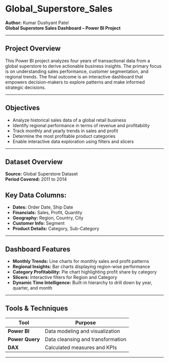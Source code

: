 # Global_Superstore_Sales 

**Author:** Kumar Dushyant Patel  
**Global Superstore Sales Dashboard – Power BI Project**

---

##  Project Overview

This Power BI project analyzes four years of transactional data from a global superstore to derive actionable business insights. The primary focus is on understanding sales performance, customer segmentation, and regional trends. The final outcome is an interactive dashboard that empowers decision-makers to explore patterns and make informed strategic decisions.

---

##  Objectives

- Analyze historical sales data of a global retail business  
- Identify regional performance in terms of revenue and profitability  
- Track monthly and yearly trends in sales and profit  
- Determine the most profitable product categories  
- Enable interactive data exploration using filters and slicers  

---

## Dataset Overview

**Source:** Global Superstore Dataset  
**Period Covered:** 2011 to 2014  

## Key Data Columns:

- **Dates:** Order Date, Ship Date  
- **Financials:** Sales, Profit, Quantity  
- **Geography:** Region, Country, City  
- **Customer Info:** Segment  
- **Product Details:** Category, Sub-Category  

---

## Dashboard Features

-  **Monthly Trends:** Line charts for monthly sales and profit patterns  
-  **Regional Insights:** Bar charts displaying region-wise performance  
-  **Category Profitability:** Pie chart highlighting profit share by category  
-  **Slicers:** Interactive filters for Region and Category  
-  **Dynamic Time Intelligence:** Built-in hierarchy to drill down by year, quarter, and month  

---

## Tools & Techniques

| Tool | Purpose |
|------|---------|
| **Power BI** | Data modeling and visualization |
| **Power Query** | Data cleansing and transformation |
| **DAX** | Calculated measures and KPIs |

---
